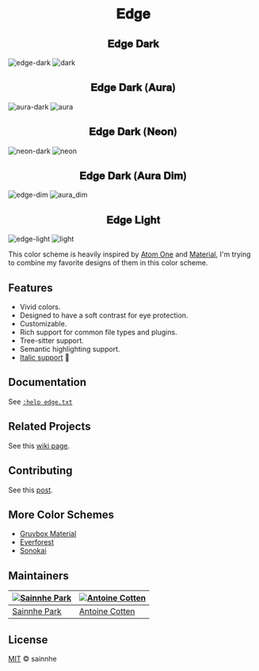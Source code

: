 <h1 align="center">
𝐄𝐝𝐠𝐞
</h1>

<h2 align="center">
𝐄𝐝𝐠𝐞 𝐃𝐚𝐫𝐤
</h2>

![edge-dark](https://gitlab.com/sainnhe/img/-/raw/master/edge-dark.png)
![dark](https://user-images.githubusercontent.com/58662350/214516806-d5b8ed87-7090-4e7d-b365-76bfe6c24b72.png)

<h2 align="center">
𝐄𝐝𝐠𝐞 𝐃𝐚𝐫𝐤 (𝐀𝐮𝐫𝐚)
</h2>

![aura-dark](https://gitlab.com/sainnhe/img/-/raw/master/aura-dark.png)
![aura](https://user-images.githubusercontent.com/58662350/214516826-d8cee875-f1f4-489f-8b32-ef71ac6afade.png)

<h2 align="center">
𝐄𝐝𝐠𝐞 𝐃𝐚𝐫𝐤 (𝐍𝐞𝐨𝐧)
</h2>

![neon-dark](https://gitlab.com/sainnhe/img/-/raw/master/neon-dark.png)
![neon](https://user-images.githubusercontent.com/58662350/214516850-17c63c6c-f68d-4d72-b338-565829e3a78c.png)

<h2 align="center">
𝐄𝐝𝐠𝐞 𝐃𝐚𝐫𝐤 (𝐀𝐮𝐫𝐚 𝐃𝐢𝐦)
</h2>

![edge-dim](https://gitlab.com/sainnhe/img/-/raw/master/edge-dim.png)
![aura_dim](https://user-images.githubusercontent.com/58662350/214516872-10d32c9f-0f25-4da2-a4fb-6b77dabf7c0f.png)

<h2 align="center">
𝐄𝐝𝐠𝐞 𝐋𝐢𝐠𝐡𝐭
</h2>

![edge-light](https://gitlab.com/sainnhe/img/-/raw/master/edge-light.png)
![light](https://user-images.githubusercontent.com/58662350/214516898-5e712bc2-4ced-4851-8c22-dffb059d4352.png)

This color scheme is heavily inspired by [Atom One](https://github.com/atom/atom/tree/master/packages/one-dark-syntax) and [Material](https://github.com/equinusocio/material-theme), I'm trying to combine my favorite designs of them in this color scheme.

## Features

- Vivid colors.
- Designed to have a soft contrast for eye protection.
- Customizable.
- Rich support for common file types and plugins.
- Tree-sitter support.
- Semantic highlighting support.
- [Italic support](https://aka.sainnhe.dev/fonts) 🎉

## Documentation

See [`:help edge.txt`](https://github.com/sainnhe/edge/blob/master/doc/edge.txt)

## Related Projects

See this [wiki page](https://github.com/sainnhe/edge/wiki/Related-Projects).

## Contributing

See this [post](https://www.sainnhe.dev/post/contributing-guide/).

## More Color Schemes

- [Gruvbox Material](https://github.com/sainnhe/gruvbox-material)
- [Everforest](https://github.com/sainnhe/everforest)
- [Sonokai](https://github.com/sainnhe/sonokai)

## Maintainers

| [![Sainnhe Park](https://avatars1.githubusercontent.com/u/37491630?s=70&u=14e72916dcf467f393c532536387ec72a23747ec&v=4)](https://github.com/sainnhe) | [![Antoine Cotten](https://avatars.githubusercontent.com/u/3299086?v=4&s=70)](https://github.com/antoineco) |
| ---------------------------------------------------------------------------------------------------------------------------------------------------- | ----------------------------------------------------------------------------------------------------------- |
| [Sainnhe Park](https://github.com/sainnhe)                                                                                                           | [Antoine Cotten](https://github.com/antoineco)                                                              |

## License

[MIT](./LICENSE) © sainnhe
